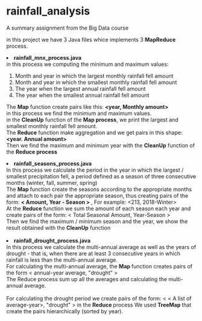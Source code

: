 # rainfall_analysis
A summary assignment from the Big Data course

in this project we have 3 Java files whice implements 3 <strong>MapReduce</strong> process.

<li><b>rainfall_mnx_process.java</b> </li>
in this process we computing the minimum and maximum values:
<ol>
  <li>Month and year in which the largest monthly rainfall fell amount</li>
  <li>Month and year in which the smallest monthly rainfall fell amount</li>
  <li>The year when the largest annual rainfall fell amount</li>
  <li>The year when the smallest annual rainfall fell amount</li>
</ol>

The <strong>Map</strong> function create pairs like this: <strong> <year, Monthly amount> </strong> <br>
in this process we find the minimum and maximum values. <br>
in the <strong>CleanUp</strong> function of the <strong>Map process</strong>, we print the largest and smallest monthly rainfall fell amount.
<br>
The <strong>Reduce</strong> function make aggregation and we get pairs in this shape: <strong><year. Annual amount></strong> <br>
Then we find the maximum and minimum year with the <strong>CleanUp</strong> function of the <strong>Reduce process</strong>

<li><b>rainfall_seasons_process.java</b> </li>
In this process we calculate the period in the year in which the largest / smallest precipitation fell, a period defined as a season of three consecutive months (winter, fall, summer, spring)<br>
The <b> Map </b> function create the seasons according to the appropriate months and attach to each pair the appropriate season, thus creating pairs of the form: <b> < Amount, Year - Season > </b> , For example: <213, 2018-Winter>
<br>
At the <b> Reduce </b> function we sum the amount of each season each year and create pairs of the form: < Total Seasonal Amount, Year-Season > <br>
Then we find the maximum / minimum season and the year, we show the result obtained with the <strong>CleanUp</strong> function 
<br> <br>
<li><b>rainfall_drought_process.java</b> </li>
 In this process we calculate the multi-annual average as well as the years of drought - that is, when there are at least 3 consecutive years in which rainfall is less than the multi-annual average.<br>
For calculating the multi-annual average, the <b> Map </b> function creates pairs of the form < annual-year average, "drought" >
  <br> The Reduce process sum up all the averages and calculating the multi-annual average.
<br><br>
For calculating the drought period we create pairs of the form: < < A list of average-year>, "drought" > in the <b> Reduce </b> process
We used <b> TreeMap </b> that create the pairs hierarchically (sorted by year). <br>
  
  
